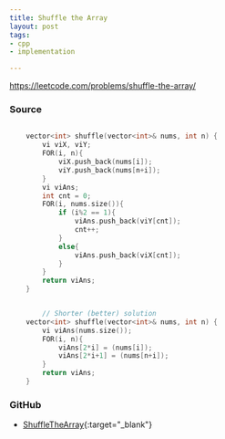 ```yaml
---
title: Shuffle the Array
layout: post
tags:
- cpp
- implementation

---
```


<https://leetcode.com/problems/shuffle-the-array/>

### Source

```cpp

    vector<int> shuffle(vector<int>& nums, int n) {
        vi viX, viY;
        FOR(i, n){
            viX.push_back(nums[i]);
            viY.push_back(nums[n+i]);
        }
        vi viAns;
        int cnt = 0;
        FOR(i, nums.size()){
            if (i%2 == 1){
                viAns.push_back(viY[cnt]);
                cnt++;
            }
            else{
                viAns.push_back(viX[cnt]);
            }
        }
        return viAns;
    }

```

```cpp

        // Shorter (better) solution
    vector<int> shuffle(vector<int>& nums, int n) {
        vi viAns(nums.size());
        FOR(i, n){
            viAns[2*i] = (nums[i]);
            viAns[2*i+1] = (nums[n+i]);
        }
        return viAns;
    }

```

### GitHub

- [ShuffleTheArray](<https://github.com/coolwindjo/algoguru/tree/master/_posts/Done/ShuffleTheArray>){:target="_blank"}

